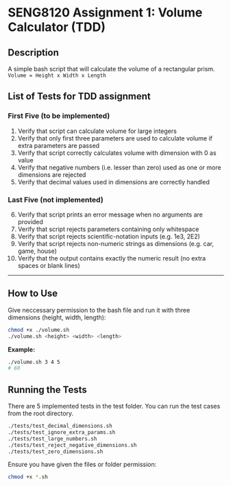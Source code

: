 # SENG8120 Assignment 1: Volume Calculator (TDD)

## Description
A simple bash script that will calculate the volume of a rectangular prism.
`Volume = Height x Width x Length`

## List of Tests for TDD assignment
### First Five (to be implemented)
1. Verify that script can calculate volume for large integers
2. Verify that only first three parameters are used to calculate volume if extra parameters are passed
3. Verify that script correctly calculates volume with dimension with 0 as value
4. Verify that negative numbers (i.e. lesser than zero) used as one or more dimensions are rejected
5. Verify that decimal values used in dimensions are correctly handled
  
### Last Five (not implemented)
6. Verify that script prints an error message when no arguments are provided
7. Verify that script rejects parameters containing only whitespace
8. Verify that script rejects scientific-notation inputs (e.g. 1e3, 2E2)
9. Verify that script rejects non-numeric strings as dimensions (e.g. car, game, house)
10. Verify that the output contains exactly the numeric result (no extra spaces or blank lines)

---

## How to Use
Give neccessary permission to the bash file and run it with three dimensions (height, width, length):

```bash
chmod +x ./volume.sh
./volume.sh <height> <width> <length>
```

**Example:**

```bash
./volume.sh 3 4 5
# 60
```

## Running the Tests
There are 5 implemented tests in the test folder. You can run the test cases from the root directory.

```bash
./tests/test_decimal_dimensions.sh
./tests/test_ignore_extra_params.sh
./tests/test_large_numbers.sh
./tests/test_reject_negative_dimensions.sh
./tests/test_zero_dimensions.sh
```

Ensure you have given the files or folder permission:
```bash
chmod +x *.sh
```
